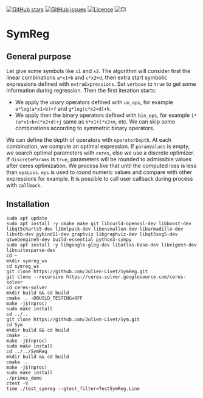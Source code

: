 [![GitHub stars](https://img.shields.io/github/stars/Julien-Livet/SymReg.svg)](https://github.com/Julien-Livet/SymReg/stargazers)
[![GitHub issues](https://img.shields.io/github/issues/Julien-Livet/SymReg.svg)](https://github.com/Julien-Livet/SymReg/issues)
[![License](https://img.shields.io/github/license/Julien-Livet/SymReg.svg)](LICENSE)
![CI](https://github.com/Julien-Livet/SymReg/actions/workflows/build.yml/badge.svg)

# SymReg

## General purpose

Let give some symbols like ```x1``` and ```x2```.
The algorithm will consider first the linear combinations ```a*x1+b``` and ```c*x2+d```, then extra start symbolic expressions defined with ```extraExpressions```.
Set ```verbose``` to ```true``` to get some information during regression.
Then the first iteration starts:
- We apply the unary operators defined with ```un_ops```, for example ```e*log(a*x1+b)+f``` and ```g*log(c*x2+d)+h```.
- We apply then the binary operators defined with ```bin_ops```, for example ```i*(a*x1+b+c*x2+d)+j``` same as ```k*x1+l*x2+m```, etc. We can skip some combinations according to symmetric binary operators.

We can define the depth of operators with ```operatorDepth```.
At each combination, we compute an optimal expression. If ```paramValues``` is empty, we search optimal parameters with ```ceres```, else we use a discrete optimizer.
If ```discreteParams``` is ```true```, parameters will be rounded to admissible values after ceres optimization.
We process like that until the computed loss is less than ```epsLoss```.
```eps``` is used to round numeric values and compare with other expressions for example.
It is possible to call user callback during process with ```callback```.

## Installation

```
sudo apt update
sudo apt install -y cmake make git libcurl4-openssl-dev libboost-dev libqt5charts5-dev libmlpack-dev libensmallen-dev libarmadillo-dev libstb-dev pybind11-dev graphviz libgraphviz-dev libqt5svg5-dev qtwebengine5-dev build-essential python3-sympy
sudo apt install -y libgoogle-glog-dev libatlas-base-dev libeigen3-dev libsuitesparse-dev
cd ~
mkdir symreg_ws
cd symreg_ws
git clone https://github.com/Julien-Livet/SymReg.git
git clone --recursive https://ceres-solver.googlesource.com/ceres-solver
cd ceres-solver
mkdir build && cd build
cmake .. -DBUILD_TESTING=OFF
make -j$(nproc)
sudo make install
cd ../..
git clone https://github.com/Julien-Livet/Sym.git
cd Sym
mkdir build && cd build
cmake ..
make -j$(nproc)
sudo make install
cd ../../SymReg
mkdir build && cd build
cmake ..
make -j$(nproc)
sudo make install
./primes_demo
ctest -V
time ./test_symreg --gtest_filter=TestSymReg.Line
```
